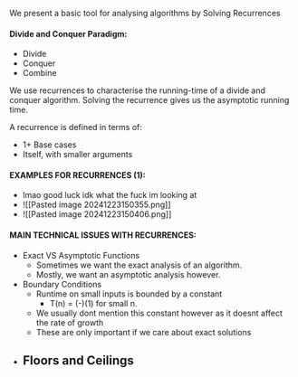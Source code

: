 We present a basic tool for analysing algorithms by Solving Recurrences
#### Divide and Conquer Paradigm:
- Divide
- Conquer
- Combine

We use recurrences to characterise the running-time of a divide and conquer algorithm. Solving the recurrence gives us the asymptotic running time.

A recurrence is defined in terms of:
- 1+ Base cases
- Itself, with smaller arguments

#### EXAMPLES FOR RECURRENCES (1):
- lmao good luck idk what the fuck im looking at
- ![[Pasted image 20241223150355.png]]
- ![[Pasted image 20241223150406.png]]

#### MAIN TECHNICAL ISSUES WITH RECURRENCES:
- Exact VS Asymptotic Functions
	- Sometimes we want the exact analysis of an algorithm.
	- Mostly, we want an asymptotic analysis however.
- Boundary Conditions
	- Runtime on small inputs is bounded by a constant
		- T(n) = (-)(1) for small n.
	- We usually dont mention this constant however as it doesnt affect the rate of growth
	- These are only important if we care about exact solutions
- Floors and Ceilings
	- 